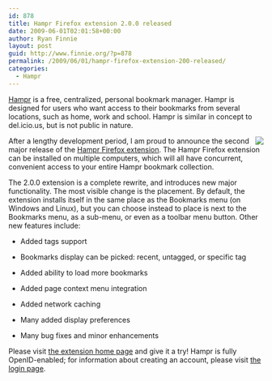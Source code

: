 ```yaml
---
id: 878
title: Hampr Firefox extension 2.0.0 released
date: 2009-06-01T02:01:58+00:00
author: Ryan Finnie
layout: post
guid: http://www.finnie.org/?p=878
permalink: /2009/06/01/hampr-firefox-extension-200-released/
categories:
  - Hampr
---
```

[Hampr](https://www.hampr.com/) is a free, centralized, personal bookmark manager. Hampr is designed for users who want access to their bookmarks from several locations, such as home, work and school. Hampr is similar in concept to del.icio.us, but is not public in nature.

[<img src="https://www.hampr.com/images/hampr-2.0.0-screenshot.png" style="float: right; border-style: none;" />](https://www.hampr.com/firefoxextension)After a lengthy development period, I am proud to announce the second major release of the [Hampr Firefox extension](https://www.hampr.com/firefoxextension). The Hampr Firefox extension can be installed on multiple computers, which will all have concurrent, convenient access to your entire Hampr bookmark collection.

The 2.0.0 extension is a complete rewrite, and introduces new major functionality. The most visible change is the placement. By default, the extension installs itself in the same place as the Bookmarks menu (on Windows and Linux), but you can choose instead to place is next to the Bookmarks menu, as a sub-menu, or even as a toolbar menu button. Other new features include:

* Added tags support
  
* Bookmarks display can be picked: recent, untagged, or specific tag
  
* Added ability to load more bookmarks
  
* Added page context menu integration
  
* Added network caching
  
* Many added display preferences
  
* Many bug fixes and minor enhancements

Please visit [the extension home page](https://www.hampr.com/firefoxextension) and give it a try! Hampr is fully OpenID-enabled; for information about creating an account, please visit [the login page](https://www.hampr.com/login).